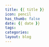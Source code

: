 ```yaml
---
title: {{ title }}
icon: pencil
has_thumb: false
date: {{ date }}
tags:
categories:
layout: blog
---
```

